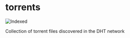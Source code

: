 torrents 
========
![Indexed](https://img.shields.io/badge/indexed-55186-blue)

Collection of torrent files discovered in the DHT network
